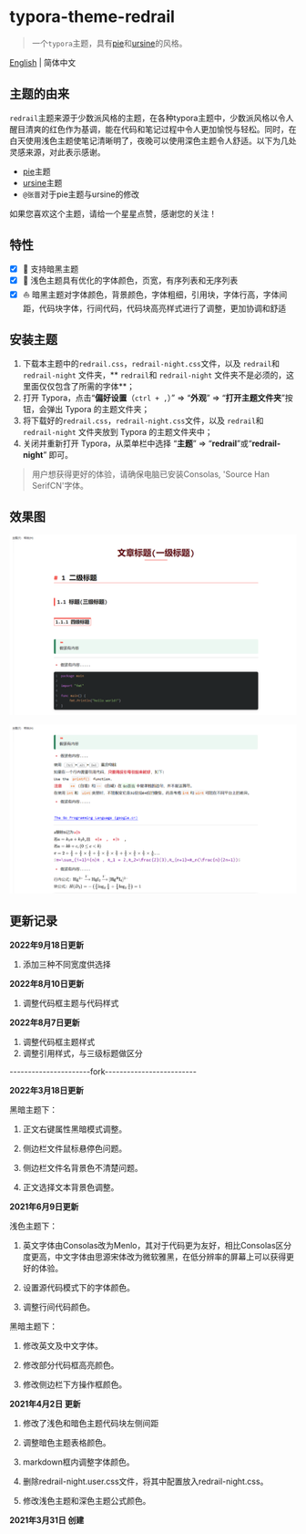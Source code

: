 # typora-theme-redrail
> 一个`typora`主题，具有[pie](https://github.com/shrugginG/typora-theme-pie)和[ursine](https://github.com/danielduyixin/typora-theme-ursine)的风格。

[English](./README.md) | 简体中文
## 主题的由来
`redrail`主题来源于少数派风格的主题，在各种typora主题中，少数派风格以令人醒目清爽的红色作为基调，能在代码和笔记过程中令人更加愉悦与轻松。同时，在白天使用浅色主题使笔记清晰明了，夜晚可以使用深色主题令人舒适。以下为几处灵感来源，对此表示感谢。
- [pie](https://github.com/shrugginG/typora-theme-pie)主题
- [ursine](https://github.com/danielduyixin/typora-theme-ursine)主题
- `@张晋`对于pie主题与ursine的修改

如果您喜欢这个主题，请给一个星星点赞，感谢您的关注！
## 特性
- [x]  :baby_chick: 支持暗黑主题
- [x]  :rocket: 浅色主题具有优化的字体颜色，页宽，有序列表和无序列表
- [x]  :sailboat: 暗黑主题对字体颜色，背景颜色，字体粗细，引用块，字体行高，字体间距，代码块字体，行间代码，代码块高亮样式进行了调整，更加协调和舒适
## 安装主题
1. 下载本主题中的`redrail.css`，`redrail-night.css`文件，以及 `redrail`和 `redrail-night` 文件夹，** `redrail`和 `redrail-night` 文件夹不是必须的，这里面仅仅包含了所需的字体**；
2. 打开 Typora，点击“**偏好设置**（`ctrl + ,`）” => “**外观**” => “**打开主题文件夹**”按钮，会弹出 Typora 的主题文件夹；
3. 将下载好的`redrail.css`，`redrail-night.css`文件，以及 `redrail`和 `redrail-night` 文件夹放到 Typora 的主题文件夹中；
4. 关闭并重新打开 Typora，从菜单栏中选择 “**主题**” => “**redrail**”或“**redrail-night**” 即可。

>用户想获得更好的体验，请确保电脑已安装Consolas, 'Source Han SerifCN'字体。



## 效果图

![image-20220918151034543](https://raw.githubusercontent.com/Doraemonkeys/picture/master/image-20220918151034543.png)



![image-20220918151131770](https://raw.githubusercontent.com/Doraemonkeys/picture/master/image-20220918151131770.png)





## 更新记录

**2022年9月18日更新**

1. 添加三种不同宽度供选择

**2022年8月10日更新**

1. 调整代码框主题与代码样式

**2022年8月7日更新**

1. 调整代码框主题样式
2. 调整引用样式，与三级标题做区分


----------------------fork-------------------------

**2022年3月18日更新**

黑暗主题下：

1. 正文右键属性黑暗模式调整。

2. 侧边栏文件鼠标悬停色问题。

3. 侧边栏文件名背景色不清楚问题。

4. 正文选择文本背景色调整。

**2021年6月9日更新**

浅色主题下：

1. 英文字体由Consolas改为Menlo，其对于代码更为友好，相比Consolas区分度更高，中文字体由思源宋体改为微软雅黑，在低分辨率的屏幕上可以获得更好的体验。

2. 设置源代码模式下的字体颜色。

3. 调整行间代码颜色。

黑暗主题下：

1. 修改英文及中文字体。

2. 修改部分代码框高亮颜色。

3. 修改侧边栏下方操作框颜色。

**2021年4月2日 更新**

1. 修改了浅色和暗色主题代码块左侧间距

2. 调整暗色主题表格颜色。

3. markdown框内调整字体颜色。

4. 删除redrail-night.user.css文件，将其中配置放入redrail-night.css。

5. 修改浅色主题和深色主题公式颜色。

**2021年3月31日 创建**
